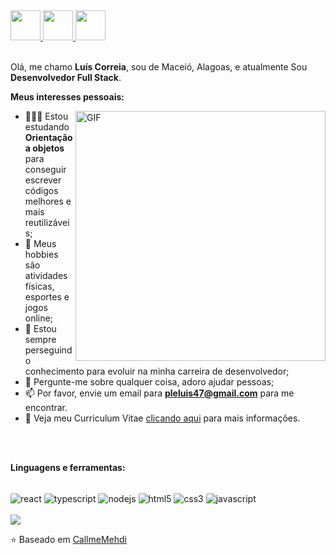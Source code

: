 <a href="https://github.com/luiscorreiaa4" target="_blank">
  <img src="https://cdn.iconscout.com/icon/free/png-256/github-108-438008.png" width="48px" height="48px">
</a> 
<a href="https://www.instagram.com/luiscorreiaa_" target="_blank">
  <img src="https://cdn.icon-icons.com/icons2/1211/PNG/512/1491579602-yumminkysocialmedia36_83067.png" width="48px" height="48px">
</a> 
<a href="https://linkedin.com/in/luis-correia-de-araujo/" target="_blank">
  <img src="https://i.ibb.co/Kx2GSrT/linkedin.png" width="48px" height="48px">
</a>

<br />
<br />

Olá, me chamo **Luís Correia**, sou de Maceió, Alagoas, e atualmente Sou **Desenvolvedor Full Stack**.
<br />

**Meus interesses pessoais:**

<img align="right" alt="GIF" src="https://i.pinimg.com/originals/e4/26/70/e426702edf874b181aced1e2fa5c6cde.gif" width="400px" />

- 👨🏽‍💻 Estou estudando **Orientação a objetos** para conseguir escrever códigos melhores e mais reutilizáveis;
- 🤔 Meus hobbies são atividades físicas, esportes e jogos online;
- 💼 Estou sempre perseguindo conhecimento para evoluir na minha carreira de desenvolvedor;
- 💬 Pergunte-me sobre qualquer coisa, adoro ajudar pessoas;
- 📫 Por favor, envie um email para **pleluis47@gmail.com** para me encontrar.
- 📝 Veja meu Curriculum Vitae <a href="" target="_blank">clicando aqui</a> para mais informações.

<br />
<br />

**Linguagens e ferramentas:**  

<div style="display: inline_block"><br>
<img align="center" alt="react" src="https://img.shields.io/badge/React-20232A?style=for-the-badge&logo=react&logoColor=61DAFB" style="border-radius: 2px">
<img align="center" alt="typescript" src="https://img.shields.io/badge/TypeScript-007ACC?style=for-the-badge&logo=typescript&logoColor=white" style="border-radius: 2px">
<img align="center" alt="nodejs" src="https://img.shields.io/badge/Node.js-43853D?style=for-the-badge&logo=node.js&logoColor=white" style="border-radius: 2px">
<img align="center" alt="html5" src="https://img.shields.io/badge/HTML5-E34F26?style=for-the-badge&logo=html5&logoColor=white" style="border-radius: 2px">
<img align="center" alt="css3" src="https://img.shields.io/badge/CSS3-1572B6?style=for-the-badge&logo=css3&logoColor=white" style="border-radius: 2px">
<img align="center" alt="javascript" src="https://img.shields.io/badge/JavaScript-F7DF1E?style=for-the-badge&logo=javascript&logoColor=black" style="border-radius: 2px">
</div>
<br>
<picture>
  <source
    srcset="https://github-profile-summary-cards.vercel.app/api/cards/profile-details?username=luiscorreiaa4&theme=dracula"
    media="(prefers-color-scheme: dark)"
  />
  <img src="https://github-readme-stats.vercel.app/api?username=luiscorreiaa4&&hide=stars&show_icons=true&theme=dracula" />
</picture>

⭐️ Baseado em [CallmeMehdi](https://github.com/CallmeMehdi)
